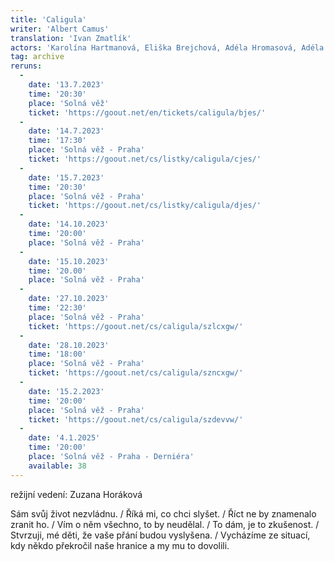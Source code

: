 ```yaml
---
title: 'Caligula'
writer: 'Albert Camus'
translation: 'Ivan Zmatlík'
actors: 'Karolína Hartmanová, Eliška Brejchová, Adéla Hromasová, Adéla Fejková, Klára Valášková, Klára Urbanová, Jana Rumlová, Tomáš Hart, Cyril Janeček, Michal Hauf, Marek Pilař'
tag: archive
reruns:
  -  
    date: '13.7.2023'
    time: '20:30'
    place: 'Solná věž'
    ticket: 'https://goout.net/en/tickets/caligula/bjes/'
  -  
    date: '14.7.2023'
    time: '17:30'
    place: 'Solná věž - Praha'
    ticket: 'https://goout.net/cs/listky/caligula/cjes/'
  -  
    date: '15.7.2023'
    time: '20:30'
    place: 'Solná věž - Praha'
    ticket: 'https://goout.net/cs/listky/caligula/djes/'
  -
    date: '14.10.2023'
    time: '20:00'
    place: 'Solná věž - Praha'
  -
    date: '15.10.2023'
    time: '20.00'
    place: 'Solná věž - Praha'
  - 
    date: '27.10.2023'
    time: '22:30'
    place: 'Solná věž - Praha'
    ticket: 'https://goout.net/cs/caligula/szlcxgw/'
  -
    date: '28.10.2023'
    time: '18:00'
    place: 'Solná věž - Praha'
    ticket: 'https://goout.net/cs/caligula/szncxgw/'
  -
    date: '15.2.2023'
    time: '20:00'
    place: 'Solná věž - Praha'
    ticket: 'https://goout.net/cs/caligula/szdevvw/'
  -
    date: '4.1.2025'
    time: '20:00'
    place: 'Solná věž - Praha - Derniéra'
    available: 38
---
```

režijní vedení: Zuzana Horáková

Sám svůj život nezvládnu. / Říká mi, co chci slyšet. / Říct ne by znamenalo zranit ho. / Vím o něm všechno, to by neudělal. / To dám, je to zkušenost. / Stvrzuji, mé děti, že vaše přání budou vyslyšena. / Vycházíme ze situací, kdy někdo překročil naše hranice a my mu to dovolili.
